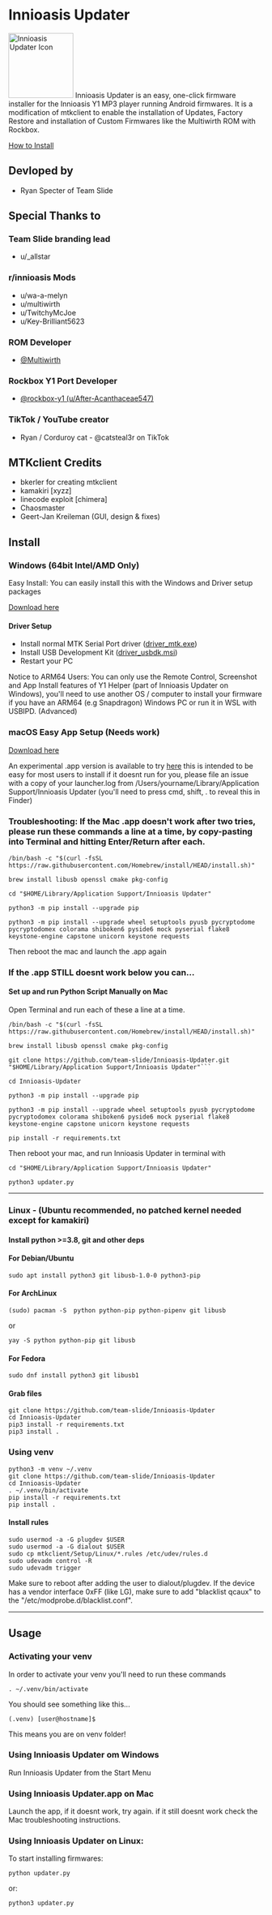 <div align="right">
</div>

# Innioasis Updater
<img src="mtkclient/gui/images/icon.png" alt="Innioasis Updater Icon" width="128"/>
Innioasis Updater is an easy, one-click firmware installer for the Innioasis Y1 MP3 player running Android firmwares. It is a modification of mtkclient to enable the installation of Updates, Factory Restore and installation of Custom Firmwares like the Multiwirth ROM with Rockbox.

[How to Install](https://github.com/team-slide/Innioasis-Updater/tree/main?tab=readme-ov-file#mtkclient-credits)

## Devloped by
- Ryan Specter of Team Slide

## Special Thanks to

### Team Slide branding lead
- u/_allstar
  
### r/innioasis Mods
- u/wa-a-melyn
- u/multiwirth
- u/TwitchyMcJoe
- u/Key-Brilliant5623

### ROM Developer
 - [@Multiwirth](https://www.github.com/multiwirth)

### Rockbox Y1 Port Developer
 - [@rockbox-y1 (u/After-Acanthaceae547)](https://www.github.com/rockbox-y1)
### TikTok / YouTube creator
- Ryan / Corduroy cat - @catsteal3r on TikTok
  
## MTKclient Credits

- bkerler for creating mtkclient
- kamakiri [xyzz]
- linecode exploit [chimera]
- Chaosmaster
- Geert-Jan Kreileman (GUI, design & fixes)


## Install

### Windows (64bit Intel/AMD Only)

Easy Install: You can easily install this with the Windows and Driver setup packages 

[Download here](https://www.github.com/team-slide/Innioasis-Updater/releases/latest)

#### Driver Setup
- Install normal MTK Serial Port driver ([driver_mtk.exe](https://github.com/team-slide/Innioasis-Updater/releases/download/1.0.0/driver_mtk.exe))
- Install USB Development Kit ([driver_usbdk.msi](https://github.com/team-slide/Innioasis-Updater/releases/download/1.0.0/driver_usbdk.msi))
- Restart your PC

 Notice to ARM64 Users: You can only use the Remote Control, Screenshot and App Install features of Y1 Helper (part of Innioasis Updater on Windows), 
 you'll need to use another OS / computer to install your firmware if you have an ARM64 (e.g Snapdragon) Windows PC or run it in WSL with USBIPD. (Advanced)

### macOS Easy App Setup (Needs work)

[Download here](https://www.github.com/team-slide/Innioasis-Updater/releases/latest)

An experimental .app version is available to try [here](https://www.github.com/team-slide/Innioasis-Updater/releases/latest) this is intended to be easy for most users to install
if it doesnt run for you, please file an issue with a copy of your launcher.log from /Users/yourname/Library/Application Support/Innioasis Updater (you'll need to press cmd, shift, . to reveal this in Finder)

### Troubleshooting: If the Mac .app doesn't work after two tries, please run these commands a line at a time, by copy-pasting into Terminal and hitting Enter/Return after each.
```
/bin/bash -c "$(curl -fsSL https://raw.githubusercontent.com/Homebrew/install/HEAD/install.sh)"
```
```
brew install libusb openssl cmake pkg-config
```
```
cd "$HOME/Library/Application Support/Innioasis Updater"
```
```
python3 -m pip install --upgrade pip
```
```
python3 -m pip install --upgrade wheel setuptools pyusb pycryptodome pycryptodomex colorama shiboken6 pyside6 mock pyserial flake8 keystone-engine capstone unicorn keystone requests
```
Then reboot the mac and launch the .app again

### If the .app STILL doesnt work below you can...

#### Set up and run Python Script Manually on Mac

Open Terminal and run each of these a line at a time.
```
/bin/bash -c "$(curl -fsSL https://raw.githubusercontent.com/Homebrew/install/HEAD/install.sh)"
```
```
brew install libusb openssl cmake pkg-config
```
```
git clone https://github.com/team-slide/Innioasis-Updater.git "$HOME/Library/Application Support/Innioasis Updater"```
```
```
cd Innioasis-Updater
```
```
python3 -m pip install --upgrade pip
```
```
python3 -m pip install --upgrade wheel setuptools pyusb pycryptodome pycryptodomex colorama shiboken6 pyside6 mock pyserial flake8 keystone-engine capstone unicorn keystone requests
```
```
pip install -r requirements.txt
```
Then reboot your mac, and run Innioasis Updater in terminal with 

```
cd "$HOME/Library/Application Support/Innioasis Updater"
```
```
python3 updater.py
```


---------------------------------------------------------------------------------------------------------------

### Linux - (Ubuntu recommended, no patched kernel needed except for kamakiri)

#### Install python >=3.8, git and other deps

#### For Debian/Ubuntu
```
sudo apt install python3 git libusb-1.0-0 python3-pip
```
#### For ArchLinux
```
(sudo) pacman -S  python python-pip python-pipenv git libusb
```
or
```
yay -S python python-pip git libusb
```

#### For Fedora
```
sudo dnf install python3 git libusb1
```

#### Grab files
```
git clone https://github.com/team-slide/Innioasis-Updater
cd Innioasis-Updater
pip3 install -r requirements.txt
pip3 install .
```

### Using venv
```
python3 -m venv ~/.venv
git clone https://github.com/team-slide/Innioasis-Updater
cd Innioasis-Updater
. ~/.venv/bin/activate
pip install -r requirements.txt
pip install .
```

#### Install rules
```
sudo usermod -a -G plugdev $USER
sudo usermod -a -G dialout $USER
sudo cp mtkclient/Setup/Linux/*.rules /etc/udev/rules.d
sudo udevadm control -R
sudo udevadm trigger
```
Make sure to reboot after adding the user to dialout/plugdev. If the device
has a vendor interface 0xFF (like LG), make sure to add "blacklist qcaux" to
the "/etc/modprobe.d/blacklist.conf".

---------------------------------------------------------------------------------------------------------------
## Usage
### Activating your venv
In order to activate your venv you'll need to run these commands
```
. ~/.venv/bin/activate
```
You should see something like this...
```
(.venv) [user@hostname]$ 
```
This means you are on venv folder!

### Using Innioasis Updater om Windows
Run Innioasis Updater from the Start Menu

### Using Innioasis Updater.app on Mac
Launch the app, if it doesnt work, try again.
if it still doesnt work check the Mac troubleshooting instructions.

### Using Innioasis Updater on Linux:
To start installing firmwares:
```
python updater.py
```
or:
```
python3 updater.py
```
```
